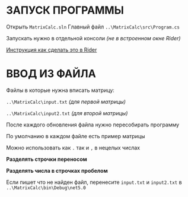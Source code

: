 # ЗАПУСК ПРОГРАММЫ

Открыть `MatrixCalc.sln`
Главный файл
`..\MatrixCalc\src\Program.cs`

Запускать нужно в отдельной консоли _(не в встроенном окне Rider)_

[Инструкция как сделать это в Rider](https://i.imgur.com/pRQ5Hoc.gif)


# ВВОД ИЗ ФАЙЛА

Файлы в которые нужна вписать матрицу:

`..\MatrixCalc\input.txt`		_(для первой матрицы)_

`..\MatrixCalc\input2.txt`  	_(для второй матрицы)_

После каждого обновления файла нужно пересобирать программу

По умолчанию в каждом файле есть пример матрицы

Можно использовать как `.` так и `,` в нецелых числах

**Разделять строчки переносом**

**Разделять числа в строчках пробелом**

Если пишет что не найден файл, перенесите `input.txt` и `input2.txt` в 
`..\MatrixCalc\bin\Debug\net5.0`

